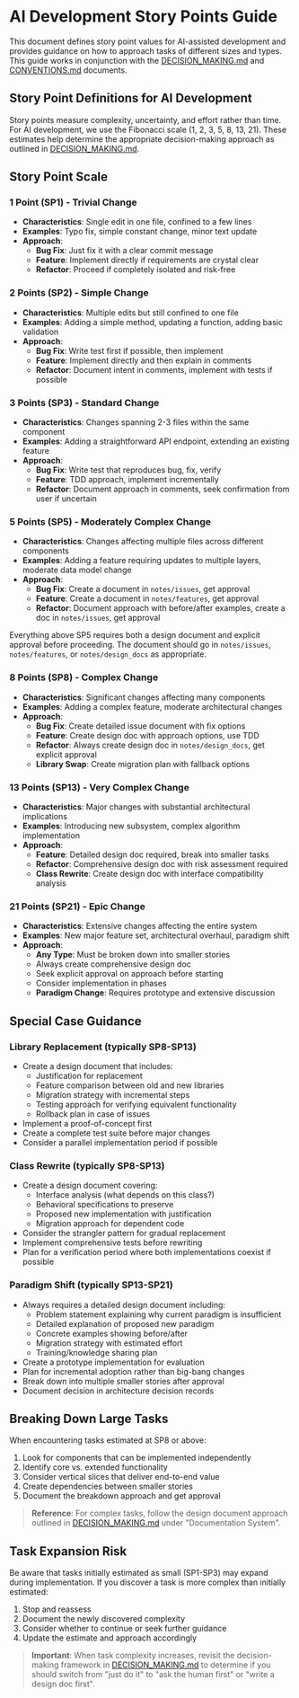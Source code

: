 # AI Development Story Points Guide

This document defines story point values for AI-assisted development and provides guidance on how to approach tasks of different sizes and types. This guide works in conjunction with the [DECISION_MAKING.md](./DECISION_MAKING.md) and [CONVENTIONS.md](./CONVENTIONS.md) documents.

## Story Point Definitions for AI Development

Story points measure complexity, uncertainty, and effort rather than time. For AI development, we use the Fibonacci scale (1, 2, 3, 5, 8, 13, 21). These estimates help determine the appropriate decision-making approach as outlined in [DECISION_MAKING.md](./DECISION_MAKING.md).

## Story Point Scale

### 1 Point (SP1) - Trivial Change
- **Characteristics**: Single edit in one file, confined to a few lines
- **Examples**: Typo fix, simple constant change, minor text update
- **Approach**:
  - **Bug Fix**: Just fix it with a clear commit message
  - **Feature**: Implement directly if requirements are crystal clear
  - **Refactor**: Proceed if completely isolated and risk-free

### 2 Points (SP2) - Simple Change
- **Characteristics**: Multiple edits but still confined to one file
- **Examples**: Adding a simple method, updating a function, adding basic validation
- **Approach**:
  - **Bug Fix**: Write test first if possible, then implement
  - **Feature**: Implement directly and then explain in comments
  - **Refactor**: Document intent in comments, implement with tests if possible

### 3 Points (SP3) - Standard Change
- **Characteristics**: Changes spanning 2-3 files within the same component
- **Examples**: Adding a straightforward API endpoint, extending an existing feature
- **Approach**:
  - **Bug Fix**: Write test that reproduces bug, fix, verify
  - **Feature**: TDD approach, implement incrementally
  - **Refactor**: Document approach in comments, seek confirmation from user if uncertain

### 5 Points (SP5) - Moderately Complex Change
- **Characteristics**: Changes affecting multiple files across different components
- **Examples**: Adding a feature requiring updates to multiple layers, moderate data model change
- **Approach**:
  - **Bug Fix**: Create a document in `notes/issues`, get approval
  - **Feature**: Create a document in `notes/features`, get approval
  - **Refactor**: Document approach with before/after examples, create a doc in `notes/issues`, get approval

Everything above SP5 requires both a design document and explicit approval before proceeding. The document should go in `notes/issues`, `notes/features`, or `notes/design_docs` as appropriate.

### 8 Points (SP8) - Complex Change
- **Characteristics**: Significant changes affecting many components
- **Examples**: Adding a complex feature, moderate architectural changes
- **Approach**:
  - **Bug Fix**: Create detailed issue document with fix options
  - **Feature**: Create design doc with approach options, use TDD
  - **Refactor**: Always create design doc in `notes/design_docs`, get explicit approval
  - **Library Swap**: Create migration plan with fallback options

### 13 Points (SP13) - Very Complex Change
- **Characteristics**: Major changes with substantial architectural implications
- **Examples**: Introducing new subsystem, complex algorithm implementation
- **Approach**:
  - **Feature**: Detailed design doc required, break into smaller tasks
  - **Refactor**: Comprehensive design doc with risk assessment required
  - **Class Rewrite**: Create design doc with interface compatibility analysis

### 21 Points (SP21) - Epic Change
- **Characteristics**: Extensive changes affecting the entire system
- **Examples**: New major feature set, architectural overhaul, paradigm shift
- **Approach**:
  - **Any Type**: Must be broken down into smaller stories
  - Always create comprehensive design doc
  - Seek explicit approval on approach before starting
  - Consider implementation in phases
  - **Paradigm Change**: Requires prototype and extensive discussion

## Special Case Guidance

### Library Replacement (typically SP8-SP13)
- Create a design document that includes:
  - Justification for replacement
  - Feature comparison between old and new libraries
  - Migration strategy with incremental steps
  - Testing approach for verifying equivalent functionality
  - Rollback plan in case of issues
- Implement a proof-of-concept first
- Create a complete test suite before major changes
- Consider a parallel implementation period if possible

### Class Rewrite (typically SP8-SP13)
- Create a design document covering:
  - Interface analysis (what depends on this class?)
  - Behavioral specifications to preserve
  - Proposed new implementation with justification
  - Migration approach for dependent code
- Consider the strangler pattern for gradual replacement
- Implement comprehensive tests before rewriting
- Plan for a verification period where both implementations coexist if possible

### Paradigm Shift (typically SP13-SP21)
- Always requires a detailed design document including:
  - Problem statement explaining why current paradigm is insufficient
  - Detailed explanation of proposed new paradigm
  - Concrete examples showing before/after
  - Migration strategy with estimated effort
  - Training/knowledge sharing plan
- Create a prototype implementation for evaluation
- Plan for incremental adoption rather than big-bang changes
- Break down into multiple smaller stories after approval
- Document decision in architecture decision records

## Breaking Down Large Tasks

When encountering tasks estimated at SP8 or above:
1. Look for components that can be implemented independently
2. Identify core vs. extended functionality
3. Consider vertical slices that deliver end-to-end value
4. Create dependencies between smaller stories
5. Document the breakdown approach and get approval

> **Reference**: For complex tasks, follow the design document approach outlined in [DECISION_MAKING.md](./DECISION_MAKING.md) under "Documentation System".

## Task Expansion Risk

Be aware that tasks initially estimated as small (SP1-SP3) may expand during implementation. If you discover a task is more complex than initially estimated:
1. Stop and reassess
2. Document the newly discovered complexity
3. Consider whether to continue or seek further guidance
4. Update the estimate and approach accordingly

> **Important**: When task complexity increases, revisit the decision-making framework in [DECISION_MAKING.md](./DECISION_MAKING.md) to determine if you should switch from "just do it" to "ask the human first" or "write a design doc first".
